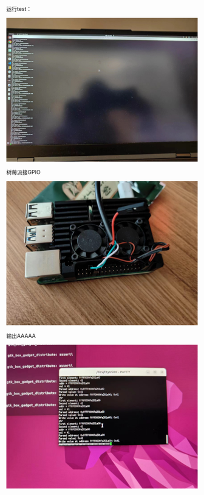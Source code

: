 

运行test：

![_cgi-bin_mmwebwx-bin_webwxgetmsgimg__&MsgID=6638550703182536711&skey=@crypt_15f47f39_2e093444bf532bdc0ed641d4e0e0a171&mmweb_appid=wx_webfilehelper](assets/_cgi-bin_mmwebwx-bin_webwxgetmsgimg__&MsgID=6638550703182536711&skey=@crypt_15f47f39_2e093444bf532bdc0ed641d4e0e0a171&mmweb_appid=wx_webfilehelper.jpeg)



树莓派接GPIO



![_cgi-bin_mmwebwx-bin_webwxgetmsgimg__&MsgID=5542965671411366069&skey=@crypt_15f47f39_2e093444bf532bdc0ed641d4e0e0a171&mmweb_appid=wx_webfilehelper](assets/_cgi-bin_mmwebwx-bin_webwxgetmsgimg__&MsgID=5542965671411366069&skey=@crypt_15f47f39_2e093444bf532bdc0ed641d4e0e0a171&mmweb_appid=wx_webfilehelper.jpeg)



输出AAAAA



![_cgi-bin_mmwebwx-bin_webwxgetmsgimg__&MsgID=8652295121521096634&skey=@crypt_15f47f39_2e093444bf532bdc0ed641d4e0e0a171&mmweb_appid=wx_webfilehelper](assets/_cgi-bin_mmwebwx-bin_webwxgetmsgimg__&MsgID=8652295121521096634&skey=@crypt_15f47f39_2e093444bf532bdc0ed641d4e0e0a171&mmweb_appid=wx_webfilehelper.jpeg)





